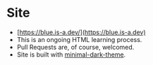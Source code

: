 # Site
- [https://blue.is-a.dev/](https://blue.is-a.dev)
- This is an ongoing HTML learning process.
- Pull Requests are, of course, welcomed.
- Site is built with [minimal-dark-theme](https://github.com/hendraanggrian/minimal-dark-theme).
